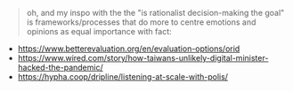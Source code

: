 > oh, and my inspo with the the "is rationalist decision-making the goal" is frameworks/processes that do more to centre emotions and opinions as equal importance with fact:

 - https://www.betterevaluation.org/en/evaluation-options/orid 
- https://www.wired.com/story/how-taiwans-unlikely-digital-minister-hacked-the-pandemic/
- https://hypha.coop/dripline/listening-at-scale-with-polis/